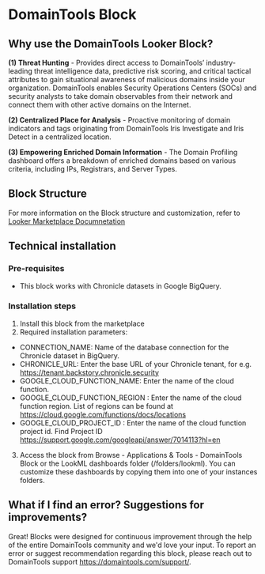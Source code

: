 # DomainTools Block

## Why use the DomainTools Looker Block?

**(1) Threat Hunting** - Provides direct access to DomainTools’ industry-leading threat intelligence data, predictive risk scoring, and critical tactical attributes to gain situational awareness of malicious domains inside your organization. DomainTools enables Security Operations Centers (SOCs) and security analysts to take domain observables from their network and connect them with other active domains on the Internet.

**(2) Centralized Place for Analysis** - Proactive monitoring of domain indicators and tags originating from DomainTools Iris Investigate and Iris Detect in a centralized location.

**(3) Empowering Enriched Domain Information** - The Domain Profiling dashboard offers a breakdown of enriched domains based on various criteria, including IPs, Registrars, and Server Types.

## Block Structure

For more information on the Block structure and customization, refer to [Looker Marketplace Documnetation](https://docs.looker.com/data-modeling/marketplace/customize-blocks#marketplace_blocks_that_use_refinements)

## Technical installation

### Pre-requisites

- This block works with Chronicle datasets in Google BigQuery.

### Installation steps

1. Install this block from the marketplace
2. Required installation parameters:

- CONNECTION_NAME: Name of the database connection for the Chronicle dataset in BigQuery.
- CHRONICLE_URL: Enter the base URL of your Chronicle tenant, for e.g. https://tenant.backstory.chronicle.security
- GOOGLE_CLOUD_FUNCTION_NAME: Enter the name of the cloud function.
- GOOGLE_CLOUD_FUNCTION_REGION : Enter the name of the cloud function region. List of regions can be found at https://cloud.google.com/functions/docs/locations
- GOOGLE_CLOUD_PROJECT_ID : Enter the name of the cloud function project id. Find Project ID https://support.google.com/googleapi/answer/7014113?hl=en

3. Access the block from Browse - Applications & Tools - DomainTools Block or the LookML dashboards folder (/folders/lookml). You can customize these dashboards by copying them into one of your instances folders.

## What if I find an error? Suggestions for improvements?

Great! Blocks were designed for continuous improvement through the help of the entire DomainTools community and we'd love your input. To report an error or suggest recommendation regarding this block, please reach out to DomainTools support https://domaintools.com/support/.
